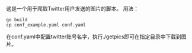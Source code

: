 这是一个用于爬取Twitter用户发送的图片的脚本。
用法：
```
go build
cp conf_example.yaml conf.yaml
```
在conf.yaml中配置twitter账号名字，执行./getpics即可在指定目录中下载到图片。